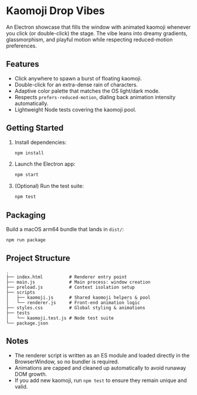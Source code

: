 # Kaomoji Drop Vibes

An Electron showcase that fills the window with animated kaomoji whenever you click (or double-click) the stage. The vibe leans into dreamy gradients, glassmorphism, and playful motion while respecting reduced-motion preferences.

## Features

- Click anywhere to spawn a burst of floating kaomoji.
- Double-click for an extra-dense rain of characters.
- Adaptive color palette that matches the OS light/dark mode.
- Respects `prefers-reduced-motion`, dialing back animation intensity automatically.
- Lightweight Node tests covering the kaomoji pool.

## Getting Started

1. Install dependencies:
   ```bash
   npm install
   ```
2. Launch the Electron app:
   ```bash
   npm start
   ```
3. (Optional) Run the test suite:
   ```bash
   npm test
   ```

## Packaging

Build a macOS arm64 bundle that lands in `dist/`:

```bash
npm run package
```

## Project Structure

```
.
├── index.html          # Renderer entry point
├── main.js             # Main process: window creation
├── preload.js          # Context isolation setup
├── scripts
│   ├── kaomoji.js      # Shared kaomoji helpers & pool
│   └── renderer.js     # Front-end animation logic
├── styles.css          # Global styling & animations
├── tests
│   └── kaomoji.test.js # Node test suite
└── package.json
```

## Notes

- The renderer script is written as an ES module and loaded directly in the BrowserWindow, so no bundler is required.
- Animations are capped and cleaned up automatically to avoid runaway DOM growth.
- If you add new kaomoji, run `npm test` to ensure they remain unique and valid.
